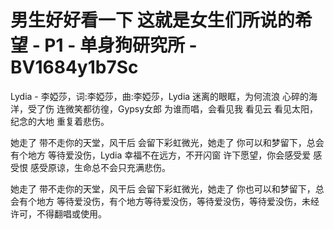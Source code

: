# 男生好好看一下 这就是女生们所说的希望 - P1 - 单身狗研究所 - BV1684y1b7Sc

Lydia - 李婭莎，词:李婭莎，曲:李婭莎，Lydia 迷离的眼眶，为何流浪 心碎的海洋，受了伤 连微笑都彷徨，Gypsy女郎 为谁而唱，会看见我 看见云 看见太阳，纪念的大地 重复着悲伤。

她走了 带不走你的天堂，风干后 会留下彩虹微光，她走了 你可以和梦留下，总会有个地方 等待爱没伤，Lydia 幸福不在远方，不开闪窗 许下愿望，你会感受爱 感受恨 感受原谅，生命总不会只充满悲伤。

她走了 带不走你的天堂，风干后 会留下彩虹微光，她走了 你也可以和梦留下，总会有个地方 等待爱没伤，有个地方等待爱没伤，等待爱没伤，等待爱没伤，未经许可，不得翻唱或使用。


